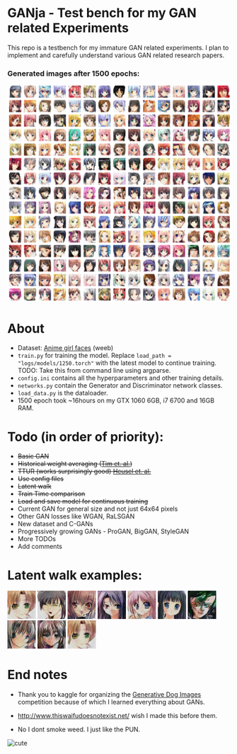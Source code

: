 # GANja - Test bench for my GAN related Experiments
This repo is a testbench for my immature GAN related experiments. I plan to implement and carefully understand various GAN related research papers.

### Generated images after 1500 epochs:
![](./images/all.png)

# About
- Dataset: [Anime girl faces](https://github.com/jayleicn/animeGAN) (weeb)
- `train.py` for training the model. Replace `load_path = "logs/models/1250.torch"` with the latest model to continue training. TODO: Take this from command line using argparse.
- `config.ini` contains all the hyperparameters and other training details.
- `networks.py` contain the Generator and Discriminator network classes.
- `load_data.py` is the dataloader.
- 1500 epoch took ~16hours on my GTX 1060 6GB, i7 6700 and 16GB RAM.

# Todo (in order of priority):
- ~~Basic GAN~~
- ~~Historical weight averaging ([Tim et. al.](https://arxiv.org/abs/1606.03498))~~
- ~~TTUR (works surprisingly good) [Heusel et. al.](https://arxiv.org/abs/1706.08500)~~
- ~~Use config files~~
- ~~Latent walk~~
- ~~Train Time comparison~~
- ~~Load and save model for continuous training~~
- Current GAN for general size and not just 64x64 pixels
- Other GAN losses like WGAN, RaLSGAN
- New dataset and C-GANs
- Progressively growing GANs - ProGAN, BigGAN, StyleGAN
- More TODOs
- Add comments

# Latent walk examples:
![](./images/latent_walk/girl_0.gif)
![](./images/latent_walk/girl_1.gif)
![](./images/latent_walk/girl_2.gif)
![](./images/latent_walk/girl_3.gif)
![](./images/latent_walk/girl_4.gif)
![](./images/latent_walk/girl_5.gif)
![](./images/latent_walk/girl_6.gif)
![](./images/latent_walk/girl_7.gif)
![](./images/latent_walk/girl_8.gif)
![](./images/latent_walk/girl_9.gif)

# End notes
- Thank you to kaggle for organizing the [Generative Dog Images](https://www.kaggle.com/c/generative-dog-images/discussion) competition because of which I learned everything about GANs.

- http://www.thiswaifudoesnotexist.net/ wish I made this before them.

- No I dont smoke weed. I just like the PUN.

![cute](https://i.imgur.com/P9uIFUO.gif)
